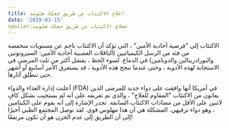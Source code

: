 ```yaml
---
title: اعلاج الاكتئاب عن طريق جعلك هلوسة
date: '2019-03-15'
spoiler:ععلاج الاكتئاب عن طريق جعلك هلوسة
---
```


الاكتئاب إلى "فرضية أحادية الأمين" ، التي تؤكد أن الاكتئاب ناجم عن مستويات منخفضة من فئة من الرسل الكيميائيين (الناقلات العصبية أحادية الأمين: السيروتونين والنورادرينالين والدوبامين) في الدماغ. لسوء الحظ ، يفشل أكثر من ثلث المرضى في الاستجابة لهذه الأدوية ، وحتى عندما تنجح هذه الأدوية ، قد يستغرق الأمر أسابيع أو أشهر حتى تنطلق آثارها.

أعلنت إدارة الغذاء والدواء (FDA) في أمريكا أنها وافقت على دواء جديد للمرضى الذين يعانون من الاكتئاب "المقاوم للعلاج" ، والذي تم تعريفه على أنه لم يستجيب بشكل كافٍ لاثنين على الأقل من مضادات الاكتئاب السابقة. تجدر الإشارة إلى أنه يقوم على الكيتامين ، وهو دواء ترفيهي. المشكلة هي أن هذا مهلوس قوي. لقد توصل المجتمع الطبي أخيرًا إلى أن الطريق إلى عدم الحزن هو أن تكون مرتفعًا!
